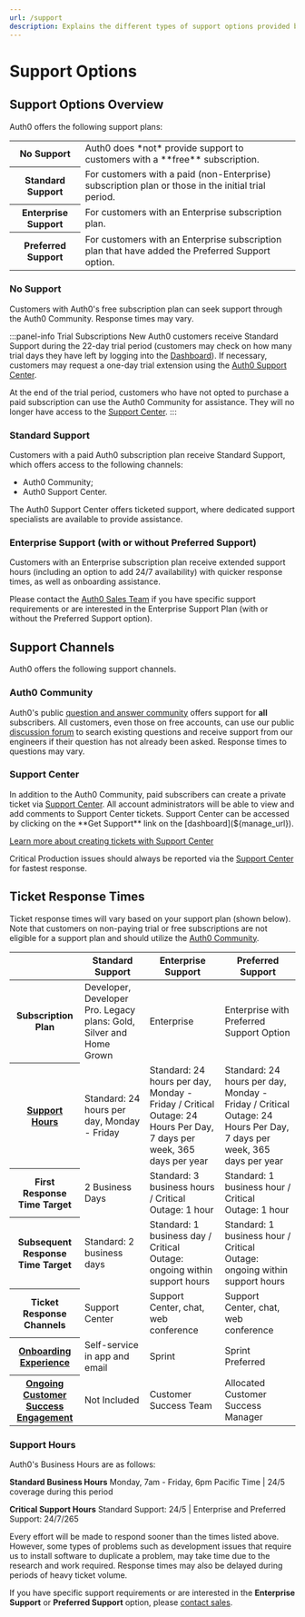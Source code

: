 ```yaml
---
url: /support
description: Explains the different types of support options provided by Auth0.
---
```


# Support Options

## Support Options Overview

Auth0 offers the following support plans:

<table class="table">
  <tr>
    <th>No Support</th>
    <td>Auth0 does *not* provide support to customers with a **free** subscription.</td>
  </tr>
  <tr>
    <th>Standard Support</th>
    <td>For customers with a paid (non-Enterprise) subscription plan or those in the initial trial period.</td>
  </tr>
  <tr>
    <th>Enterprise Support</th>
    <td>For customers with an Enterprise subscription plan.</td>
  </tr>
  <tr>
    <th>Preferred Support</th>
    <td>For customers with an Enterprise subscription plan that have added the Preferred Support option.</td>
  </tr>
</table>

### No Support

Customers with Auth0's free subscription plan can seek support through the Auth0 Community. Response times may vary.

:::panel-info Trial Subscriptions
New Auth0 customers receive Standard Support during the 22-day trial period (customers may check on how many trial days they have left by logging into the [Dashboard](${manage_url})). If necessary, customers may request a one-day trial extension using the [Auth0 Support Center](https://support.auth0.com/).

At the end of the trial period, customers who have not opted to purchase a paid subscription can use the Auth0 Community for assistance. They will no longer have access to the [Support Center](https://support.auth0.com/).
:::

### Standard Support

Customers with a paid Auth0 subscription plan receive Standard Support, which offers access to the following channels:

* Auth0 Community;
* Auth0 Support Center.

The Auth0 Support Center offers ticketed support, where dedicated support specialists are available to provide assistance.

### Enterprise Support (with or without Preferred Support)

Customers with an Enterprise subscription plan receive extended support hours (including an option to add 24/7 availability) with quicker response times, as well as onboarding assistance.

Please contact the [Auth0 Sales Team](sales@auth0.com) if you have specific support requirements or are interested in the Enterprise Support Plan (with or without the Preferred Support option).

## Support Channels

Auth0 offers the following support channels.

### Auth0 Community

Auth0's public [question and answer community](https://ask.auth0.com) offers support for __all__ subscribers. All customers, even those on free accounts, can use our public [discussion forum](https://ask.auth0.com) to search existing questions and receive support from our engineers if their question has not already been asked. Response times to questions may vary.

### Support Center

In addition to the Auth0 Community, paid subscribers can create a private ticket via [Support Center](${env.DOMAIN_URL_SUPPORT}). All account administrators will be able to view and add comments to Support Center tickets. Support Center can be accessed by clicking on the **Get Support** link on the [dashboard](${manage_url}).

[Learn more about creating tickets with Support Center](/support/tickets)

Critical Production issues should always be reported via the [Support Center](https://support.auth0.com/) for fastest response.

## Ticket Response Times

Ticket response times will vary based on your support plan (shown below).  Note that customers on non-paying trial or free subscriptions are not eligible for a support plan and should utilize the [Auth0 Community](https://ask.auth0.com).

<table class="table">
  <thead>
    <tr>
      <th></th>
      <th>Standard Support</th>
      <th>Enterprise Support</th>
      <th>Preferred Support</th>
    </tr>
  </thead>
  <tbody>
     <tr>
      <th>Subscription Plan</th>
      <td>Developer, Developer Pro. Legacy plans: Gold, Silver and Home Grown</td>
      <td>Enterprise</td>
      <td>Enterprise with Preferred Support Option</td>
    </tr>
    <tr>
      <th><a href="#support-hours">Support Hours</a></th>
      <td>Standard: 24 hours per day, Monday - Friday</td>
      <td>Standard: 24 hours per day, Monday - Friday / Critical Outage: 24 Hours Per Day, 7 days per week, 365 days per year</td>
      <td>Standard: 24 hours per day, Monday - Friday / Critical Outage: 24 Hours Per Day, 7 days per week, 365 days per year</td>
    </tr>
    <tr>
      <th>First Response Time Target</th>
      <td>2 Business Days</td>
      <td>Standard: 3 business hours / Critical Outage: 1 hour</td>
      <td>Standard: 1 business hour / Critical Outage: 1 hour</td>
    </tr>
    <tr>
      <th>Subsequent Response Time Target</th>
      <td>Standard: 2 business days</td>
      <td>Standard: 1 business day / Critical Outage: ongoing within support hours</td>
      <td>Standard: 1 business hour / Critical Outage: ongoing within support hours</td>
    </tr>
    <tr>
      <th>Ticket Response Channels</th>
      <td class="warning">Support Center</td>
      <td class="success">Support Center, chat, web conference</td>
      <td class="success">Support Center, chat, web conference</td>
    </tr>
    <tr>
      <th><a href="/onboarding/sprint#sprint-benefits-by-support-plan">Onboarding Experience</a></th>
      <td>Self-service in app and email</td>
      <td>Sprint</td>
      <td>Sprint Preferred</td>
    </tr>
    <tr>
      <th><a href="/onboarding/sprint#what-happens-after-the-sprint-program-finishes-">Ongoing Customer Success Engagement</a> </th>
      <td>Not Included</td>
      <td>Customer Success Team </td>
      <td>Allocated Customer Success Manager</td>
    </tr>
  </tbody>
</table>

### Support Hours

Auth0's Business Hours are as follows:

**Standard Business Hours**
Monday, 7am - Friday, 6pm Pacific Time | 24/5 coverage during this period

**Critical Support Hours**
Standard Support: 24/5 | Enterprise and Preferred Support: 24/7/265

Every effort will be made to respond sooner than the times listed above. However, some types of problems such as development issues that require us to install software to duplicate a problem, may take time due to the research and work required.  Response times may also be delayed during periods of heavy ticket volume.

If you have specific support requirements or are interested in the __Enterprise Support__ or __Preferred Support__ option, please [contact sales](https://auth0.com/?contact=true).
